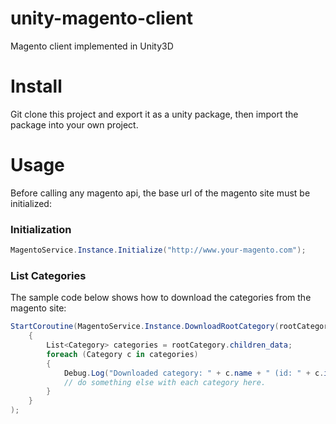 # unity-magento-client

Magento client implemented in Unity3D

# Install

Git clone this project and export it as a unity package, then import the package into your own project.

# Usage

Before calling any magento api, the base url of the magento site must be initialized:

### Initialization 
```cs
MagentoService.Instance.Initialize("http://www.your-magento.com");
```

### List Categories
The sample code below shows how to download the categories from the magento site:

```cs
StartCoroutine(MagentoService.Instance.DownloadRootCategory(rootCategory =>
	{
		List<Category> categories = rootCategory.children_data;
		foreach (Category c in categories)
		{
			Debug.Log("Downloaded category: " + c.name + " (id: " + c.id + ")");
			// do something else with each category here.
		}
	}
);
```






